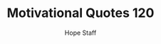 ---
image: /assets/img/mq/mq_120_emerson.png
title: Motivational Quotes 120
categories:
  - Motivational Quotes
author: Hope Staff
notes: Motivational Quotes 120
embed: >-
  EMBED_GOES_HERE
transcript: >-
  SOME LINES OF TEXT START HERE
---
